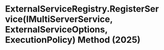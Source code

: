 # ExternalServiceRegistry.RegisterService(IMultiServerService, ExternalServiceOptions, ExecutionPolicy) Method (2025)

﻿